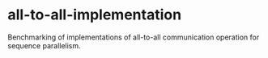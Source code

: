 # all-to-all-implementation
Benchmarking of implementations of all-to-all communication operation for sequence parallelism.
